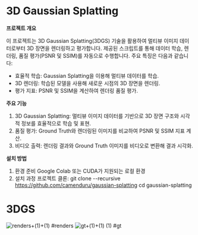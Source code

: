 # 3D Gaussian Splatting

**프로젝트 개요**

이 프로젝트는 3D Gaussian Splatting(3DGS) 기술을 활용하여 멀티뷰 이미지 데이터로부터 3D 장면을 렌더링하고 평가합니다. 제공된 스크립트를 통해 데이터 학습, 렌더링, 품질 평가(PSNR 및 SSIM)를 자동으로 수행합니다. 주요 특징은 다음과 같습니다:

- 효율적 학습: Gaussian Splatting을 이용해 멀티뷰 데이터를 학습.
- 3D 렌더링: 학습된 모델을 사용해 새로운 시점의 3D 장면을 렌더링.
- 평가 지표: PSNR 및 SSIM을 계산하여 렌더링 품질 평가.

**주요 기능**

1. 3D Gaussian Splatting: 멀티뷰 이미지 데이터를 기반으로 3D 장면 구조와 시각적 정보를 효율적으로 학습 및 표현.
2. 품질 평가: Ground Truth와 렌더링된 이미지를 비교하여 PSNR 및 SSIM 지표 계산.
3. 비디오 출력: 렌더링 결과와 Ground Truth 이미지를 비디오로 변환해 결과 시각화.


**설치 방법**
1. 환경 준비
Google Colab 또는 CUDA가 지원되는 로컬 환경
2. 설치 과정
프로젝트 클론:
git clone --recursive https://github.com/camenduru/gaussian-splatting
cd gaussian-splatting
   




# 3DGS
![renders+(1)+(1)](https://github.com/user-attachments/assets/49d8f136-a474-4b84-b1b5-435f3767a9e3)
#renders
![gt+(1)+(1) (1)](https://github.com/user-attachments/assets/986db1e4-2d99-4057-9a62-e427dbc433cf)
#gt
